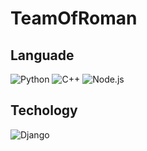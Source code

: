 # TeamOfRoman

## Languade
![Python](https://img.shields.io/badge/Python-ed8b00?style=for-the-badge&logo=python)
![C++](https://img.shields.io/badge/C%2B%2B-ed8b00?style=for-the-badge&logo=c%2B%2B)
![Node.js](https://img.shields.io/badge/Node.js-ed8b00?style=for-the-badge&logo=node.js)

## Techology
![Django](https://img.shields.io/badge/django-ed8b00?style=for-the-badge&logo=django)


